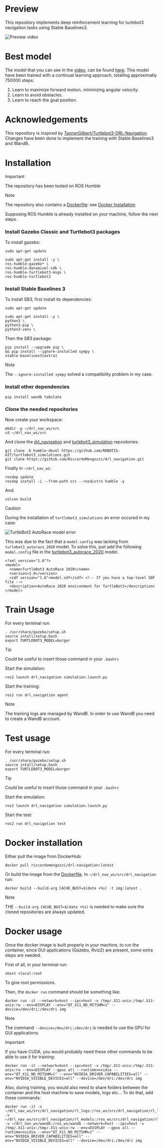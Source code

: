 


# Preview

This repository implements deep reinforcement learning for turlebot3 navigation tasks using Stable Baselines3.

![Preview video](docs/Preview.gif)


# Best model

The model that you can see in the [video](docs/Preview.gif), can be found [here](rl_models/best_model/balmy-sea-253). This model have been trained with a continual learning approach, totalling approximatly 750000 steps:

1. Learn to maximize forward motion, minimizing angular velocity.
2. Learn to avoid obstacles.
3. Learn to reach the goal position. 


# Acknowledgements
This repository is inspired by [TannerGilbert/Turtlebot3-DRL-Navigation](https://github.com/TannerGilbert/Turtlebot3-DRL-Navigation). Changes have been done to implement the training with Stable Baselines3 and WandB.

# Installation
>[!IMPORTANT]
> The repository has been tested on ROS Humble 

>[!NOTE]
>The repository also contains a [Dockerfile](Dockerfile): see [Docker Installation](#docker-installation)

Supposing ROS Humble is already installed on your machine, follow the next steps.


### Install Gazebo Classic and Turtlebot3 packages
To install gazebo:
```
sudo apt-get update
```

```
sudo apt-get install -y \
ros-humble-gazebo* \
ros-humble-dynamixel-sdk \
ros-humble-turtlebot3-msgs \
ros-humble-turtlebot3 
```

### Install Stable Baselines 3
To install SB3, first install its dependencies:

```
sudo apt-get update
```

```
sudo apt-get install -y \
python3 \
python3-pip \
python3-venv \

```

Then the SB3 package:

```
pip install --upgrade pip \
&& pip install --ignore-installed sympy \
stable-baselines3[extra]
```
>[!NOTE]
> The `--ignore-installed sympy` solved a compatibility problem in my case.

### Install other dependencies
```
pip install wandb tabulate
```

### Clone the needed repositories
Now create your workspace:

```
mkdir -p ~/drl_nav_ws/src
cd ~/drl_nav_ws/src
```

And clone the [drl_navigation](https://github.com/RiccardoMengozzi/drl_navigation) and [turlebot3_simulation](https://github.com/ROBOTIS-GIT/turtlebot3_simulations/tree/main) repositories:

```
git clone -b humble-devel https://github.com/ROBOTIS-GIT/turtlebot3_simulations.git
git clone https://github.com/RiccardoMengozzi/drl_navigation.git

```

Finally in `~/drl_nav_ws`:

```
rosdep update
rosdep install -i --from-path src --rosdistro humble -y
```
And:
```
colcon build
```


>[!CAUTION]
> During the installation of `turtlebot3_simulations` an error occured in my case:

![TurtleBot3 AutoRace model error](docs/autorace_models_error.png)

This was due to the fact that a `model.config` was lacking from `turlebot3_autorace_2020` model. To solve this, just add the following `model.config` file in the [turtlebot3_autorace_2020](https://github.com/ROBOTIS-GIT/turtlebot3_simulations/tree/main/turtlebot3_gazebo/models/turtlebot3_autorace_2020) model.


```
<?xml version="1.0"?>
<model>
  <name>TurtleBot3 AutoRace 2020</name>
  <version>1.0</version>
  <sdf version="1.6">model.sdf</sdf> <!-- If you have a top-level SDF file -->
  <description>AutoRace 2020 environment for TurtleBot3</description>
</model>
```

# Train Usage
For every terminal run:
```
. /usr/share/gazebo/setup.sh
source intall/setup.bash
export TURTLEBOT3_MODEL=burger
```
>[!TIP]
> Could be useful to insert those command in your `.bashrc`


Start the simulation:
```
ros2 launch drl_navigation simulation.launch.py
```

Start the training:
```
ros2 run drl_navigation agent
```

>[!NOTE]
>The training logs are managed by WandB. In order to use WandB you need to create a WandB account.


# Test usage
For every terminal run:
```
. /usr/share/gazebo/setup.sh
source intall/setup.bash
export TURTLEBOT3_MODEL=burger
```
>[!TIP]
> Could be useful to insert those command in your `.bashrc`

Start the simulation:
```
ros2 launch drl_navigation simulation.launch.py
```

Start the test:
```
ros2 run drl_navigation test
```



# Docker installation
Either pull the image from DockerHub:
```
docker pull riccardomengozzi/drl-navigation:latest
```
Or build the image from the [Dockerfile](Dockerfile). 
In `~/drl_nav_ws/src/drl_navigation` run:
```
docker build --build-arg CACHE_BUST=$(date +%s) -t img:latest .
```
>[!NOTE]
> THE `--build-arg CACHE_BUST=$(date +%s)` is needed to make sure the cloned repositories are always updated.

# Docker usage
Once the docker image is built properly in your machine, to run the container, since GUI applications (Gazebo, Rviz2) are present, some extra steps are needed.

First of all, in your terminal run:
```
xhost +local:root
```
To give root permissions.

Then, the `docker run` command  should be something like:

```
docker run -it --network=host --ipc=host -v /tmp/.X11-unix:/tmp/.X11-unix:rw --env=DISPLAY --env="QT_X11_NO_MITSHM=1" --device=/dev/dri:/dev/dri img

```
>[!NOTE]
> The command `--device=/dev/dri:/dev/dri` is needed to use the GPU for GUI applications.

>[!IMPORTANT]
> If you have CUDA, you would probably need these other commands to be able to use it for training:

```
docker run -it --network=host --ipc=host -v /tmp/.X11-unix:/tmp/.X11-unix:rw --env=DISPLAY --gpus all --runtime=nvidia --env="QT_X11_NO_MITSHM=1" --env="NVIDIA_DRIVER_CAPABILITIES=all" --env="NVIDIA_VISIBLE_DEVICES=all" --device=/dev/dri:/dev/dri img

```

Also, during training, you would also need to share folders between the container and the host machine to save models, logs etc...
To do that, add these commands:

```
docker run -it -v ~/drl_nav_ws/src/drl_navigation/rl_logs:/ros_ws/src/drl_navigation/rl_logs -v ~/drl_nav_ws/src/drl_navigation/rl_models:/ros_ws/src/drl_navigation/rl_models -v ~/drl_nav_ws/wandb:/ros_ws/wandb --network=host --ipc=host -v /tmp/.X11-unix:/tmp/.X11-unix:rw --env=DISPLAY --gpus all --runtime=nvidia --env="QT_X11_NO_MITSHM=1" --env="NVIDIA_DRIVER_CAPABILITIES=all" --env="NVIDIA_VISIBLE_DEVICES=all" --device=/dev/dri:/dev/dri img
```


